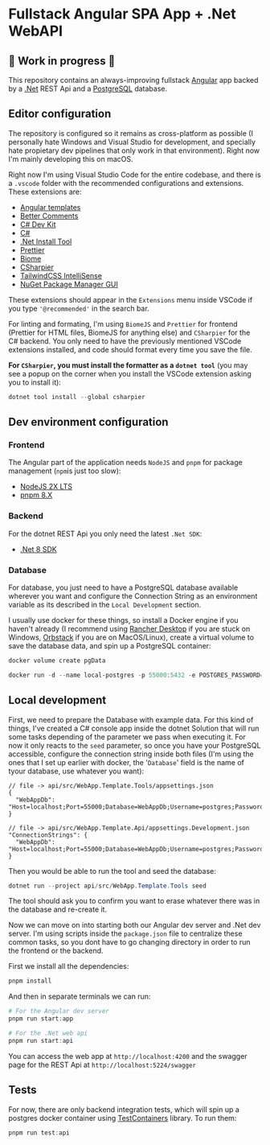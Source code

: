 # Fullstack Angular SPA App + .Net WebAPI

## :construction: Work in progress :construction:

This repository contains an always-improving fullstack [Angular](https://angular.io/) app backed by a [.Net](https://dotnet.microsoft.com/) REST Api and a [PostgreSQL](https://www.postgresql.org/) database.

## Editor configuration

The repository is configured so it remains as cross-platform as possible (I personally hate Windows and Visual Studio for development, and specially hate propietary dev pipelines that only work in that environment). Right now I'm mainly developing this on macOS.

Right now I'm using Visual Studio Code for the entire codebase, and there is a `.vscode` folder with the recommended configurations and extensions. These extensions are:

- [Angular templates](https://marketplace.visualstudio.com/items?itemName=Angular.ng-template)
- [Better Comments](https://marketplace.visualstudio.com/items?itemName=aaron-bond.better-comments)
- [C# Dev Kit](https://marketplace.visualstudio.com/items?itemName=ms-dotnettools.csdevkit)
- [C#](https://marketplace.visualstudio.com/items?itemName=ms-dotnettools.csharp)
- [.Net Install Tool](https://marketplace.visualstudio.com/items?itemName=ms-dotnettools.vscode-dotnet-runtime)
- [Prettier](https://marketplace.visualstudio.com/items?itemName=esbenp.prettier-vscode)
- [Biome](https://marketplace.visualstudio.com/items?itemName=biomejs.biome)
- [CSharpier](https://marketplace.visualstudio.com/items?itemName=csharpier.csharpier-vscode)
- [TailwindCSS IntelliSense](https://marketplace.visualstudio.com/items?itemName=bradlc.vscode-tailwindcss)
- [NuGet Package Manager GUI](https://marketplace.visualstudio.com/items?itemName=aliasadidev.nugetpackagemanagergui)

These extensions should appear in the `Extensions` menu inside VSCode if you type `'@recommended'` in the search bar.

For linting and formating, I'm using `BiomeJS` and `Prettier` for frontend (Prettier for HTML files, BiomeJS for anything else) and `CSharpier` for the C# backend. You only need to have the previously mentioned VSCode extensions installed, and code should format every time you save the file.

**For `CSharpier`, you must install the formatter as a `dotnet tool`** (you may see a popup on the corner when you install the VSCode extension asking you to install it):

```powershell
dotnet tool install --global csharpier
```

## Dev environment configuration

### Frontend

The Angular part of the application needs `NodeJS` and `pnpm` for package management (`npm`is just too slow):

- [NodeJS 2X LTS](https://nodejs.org/en/download)
- [pnpm 8.X](https://pnpm.io/installation)

### Backend

For the dotnet REST Api you only need the latest `.Net SDK`:

- [.Net 8 SDK](https://dotnet.microsoft.com/en-us/download)

### Database

For database, you just need to have a PostgreSQL database available wherever you want and configure the Connection String as an environment variable as its described in the `Local Development` section.

I usually use docker for these things, so install a Docker engine if you haven't already (I recommend using [Rancher Desktop](https://rancherdesktop.io/) if you are stuck on Windows, [Orbstack](https://orbstack.dev/) if you are on MacOS/Linux), create a virtual volume to save the database data, and spin up a PostgreSQL container:

```powershell
docker volume create pgData
```

```powershell
docker run -d --name local-postgres -p 55000:5432 -e POSTGRES_PASSWORD=postgrespw -e PGDATA=/var/lib/postgresql/data/pgdata -v pgData:/var/lib/postgresql/data postgres
```

## Local development

First, we need to prepare the Database with example data. For this kind of things, I've created a C# console app inside the dotnet Solution that will run some tasks depending of the parameter we pass when executing it. For now it only reacts to the `seed` parameter, so once you have your PostgreSQL accessible, configure the connection string inside both files (I'm using the ones that I set up earlier with docker, the '`Database`' field is the name of tyour database, use whatever you want):

```jsonc
// file -> api/src/WebApp.Template.Tools/appsettings.json
{
  "WebAppDb": "Host=localhost;Port=55000;Database=WebAppDb;Username=postgres;Password=postgrespw",
}
```

```jsonc
// file -> api/src/WebApp.Template.Api/appsettings.Development.json
"ConnectionStrings": {
  "WebAppDb": "Host=localhost;Port=55000;Database=WebAppDb;Username=postgres;Password=postgrespw"
}
```

Then you would be able to run the tool and seed the database:

```powershell
dotnet run --project api/src/WebApp.Template.Tools seed
```

The tool should ask you to confirm you want to erase whatever there was in the database and re-create it.

Now we can move on into starting both our Angular dev server and .Net dev server. I'm using scripts inside the `package.json` file to centralize these common tasks, so you dont have to go changing directory in order to run the frontend or the backend.

First we install all the dependencies:

```powershell
pnpm install
```

And then in separate terminals we can run:

```powershell
# For the Angular dev server
pnpm run start:app
```

```powershell
# For the .Net web api
pnpm run start:api
```

You can access the web app at `http://localhost:4200` and the swagger page for the REST Api at `http://localhost:5224/swagger`

## Tests

For now, there are only backend integration tests, which will spin up a postgres docker container using [TestContainers](https://testcontainers.com/) library. To run them:

```powershell
pnpm run test:api
```